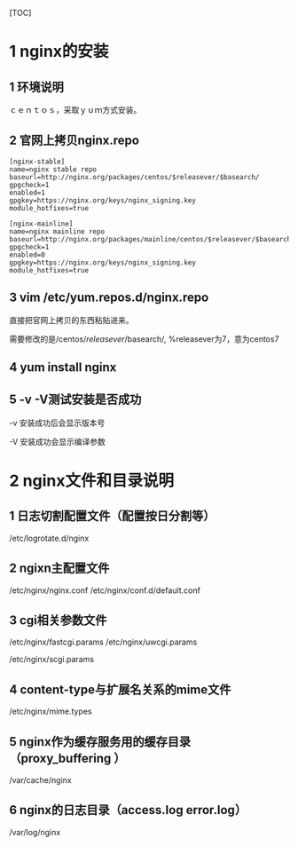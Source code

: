 [TOC]

# 1 nginx的安装

## 1 环境说明

ｃｅｎｔｏｓ，采取ｙｕｍ方式安装。

## 2 官网上拷贝nginx.repo

```
[nginx-stable]
name=nginx stable repo
baseurl=http://nginx.org/packages/centos/$releasever/$basearch/
gpgcheck=1
enabled=1
gpgkey=https://nginx.org/keys/nginx_signing.key
module_hotfixes=true

[nginx-mainline]
name=nginx mainline repo
baseurl=http://nginx.org/packages/mainline/centos/$releasever/$basearch/
gpgcheck=1
enabled=0
gpgkey=https://nginx.org/keys/nginx_signing.key
module_hotfixes=true

```

## 3 vim /etc/yum.repos.d/nginx.repo

直接把官网上拷贝的东西粘贴进来。

需要修改的是/centos/$releasever/$basearch/,  %releasever为7，意为centos7

## 4 yum install nginx

## 5 -v -V测试安装是否成功

-v 安装成功后会显示版本号

-V 安装成功会显示编译参数

# 2 nginx文件和目录说明

## 1 日志切割配置文件（配置按日分割等）

/etc/logrotate.d/nginx

## 2 ngixn主配置文件

/etc/nginx/nginx.conf   /etc/nginx/conf.d/default.conf

## 3 cgi相关参数文件

/etc/nginx/fastcgi.params   /etc/nginx/uwcgi.params 

/etc/nginx/scgi.params

## 4 content-type与扩展名关系的mime文件

/etc/nginx/mime.types

## 5 nginx作为缓存服务用的缓存目录（proxy_buffering ）

/var/cache/nginx

## 6 nginx的日志目录（access.log error.log）

/var/log/nginx